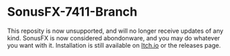 # SonusFX-7411-Branch

This reposity is now unsupported, and will no longer receive updates of any kind. SonusFX is now considered abondonware, and you may do whatever you want with it. Installation is still available on [Itch.io](https://sevenfoureleven.itch.io/sonusfx) or the releases page.
